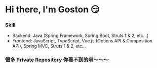 # Hi there, I'm Goston 😏

### Skill

- Backend: Java (Spring Framework, Spring Boot, Struts 1 & 2, etc...)
- Frontend: JavaScript, TypeScript, Vue.js (Options API & Composition API), Spring MVC, Struts 1 & 2, etc...

### 很多 Private Repository 你看不到的喇～～～
